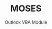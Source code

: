 ---
id: moses
sort: 5
title: MOSES
subtitle: Outlook VBA Module
description: An Outlook VBA module to shift emails into servity itsm via API
problem: New system for IT Service Management at my company and we needed a way to shift emails into the new system.
solution: MOSES is an Outlook VBA module to shift emails into servity itsm via API using the ITSM API of my company.
tech: [{ name: 'VBA', icon: 'vscode-icons:file-type-vba' }]
repo: https://github.com/LeonKohli/MOSES
image: /images/projects/moses-preview.png
--- 